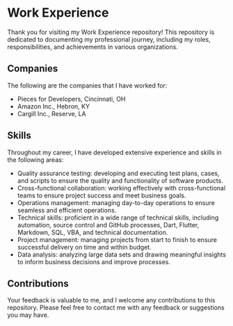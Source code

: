 # Work Experience

Thank you for visiting my Work Experience repository! This repository is dedicated to documenting my professional journey, including my roles, responsibilities, and achievements in various organizations.

## Companies

The following are the companies that I have worked for:

- Pieces for Developers, Cincinnati, OH
- Amazon Inc., Hebron, KY
- Cargill Inc., Reserve, LA

## Skills

Throughout my career, I have developed extensive experience and skills in the following areas:

- Quality assurance testing: developing and executing test plans, cases, and scripts to ensure the quality and functionality of software products.
- Cross-functional collaboration: working effectively with cross-functional teams to ensure project success and meet business goals.
- Operations management: managing day-to-day operations to ensure seamless and efficient operations.
- Technical skills: proficient in a wide range of technical skills, including automation, source control and GitHub processes, Dart, Flutter, Markdown, SQL, VBA, and technical documentation.
- Project management: managing projects from start to finish to ensure successful delivery on time and within budget.
- Data analysis: analyzing large data sets and drawing meaningful insights to inform business decisions and improve processes.

## Contributions

Your feedback is valuable to me, and I welcome any contributions to this repository. Please feel free to contact me with any feedback or suggestions you may have.


